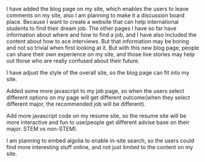 I have added the blog page on my site, which enables the users to leave comments on my site, also I am planning to make it a discussion board place. Because I want to create a website that can help international students to find their dream job. The other pages I have so far have information about where and how to find a job, and I have also included the content about how to ace interviews. But that information may be boring and not so trivial when first looking at it. But with this new blog page, people can share their own experience on my site, and those live stories may help out those who are really confused about their future.

I have adjust the style of the overall site, so the blog page can fit into my site.

Added some more javascript to my job page, so when the users select different options on my page will get different outcome(when they select different major, the recommended job will be different).

Add more javascript code on my resume site, so the resume site will be more interactive and fun to use(people get different advise base on their major. STEM vs non-STEM).

I am planning to embed algolia to enable in-site search, so the users could find more interesting stuff online, and not just limited to the content on my site.